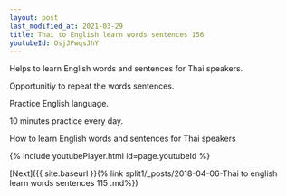 ```yaml
---
layout: post
last_modified_at: 2021-03-29
title: Thai to English learn words sentences 156 
youtubeId: OsjJPwqsJhY
---
```

 
 
Helps to learn English words and sentences for Thai speakers.

Opportunitiy to repeat the words sentences. 

Practice English language. 
 
10 minutes practice every day. 
 
How to learn English words and sentences for Thai speakers 
 
{% include youtubePlayer.html id=page.youtubeId %}
 
 
[Next]({{ site.baseurl }}{% link  split1/_posts/2018-04-06-Thai to english learn words sentences 115 .md%})
 
